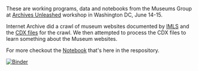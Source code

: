 These are working programs, data and notebooks from the Museums Group at 
[Archives Unleashed] workshop in Washington DC, June 14-15.

Internet Archive did a crawl of museum websites documented by [IMLS] and 
the [CDX files] for the crawl. We then attempted to process the CDX files to
learn something about the Museum websites.

For more checkout the [Notebook] that's here in the respository.


[![Binder](http://mybinder.org/badge.svg)](http://mybinder.org/repo/edsu/imls-cdx)

[Archives Unleashed]: http://archivesunleashed.com/
[CDX files]: http://qa-server.us.archive.org/vinay-misc/imls-cdx/cdx-manifest.txt
[IMLS]: https://data.imls.gov/Museum/Museum-Universe-Data-File-FY-2015-Q1/bqh6-bapa
[Notebook]: https://github.com/edsu/imls-cdx/blob/master/Notebook.ipynb
